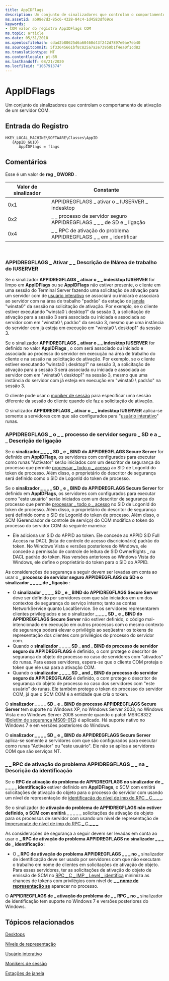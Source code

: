 ```yaml
---
title: AppIDFlags
description: Um conjunto de sinalizadores que controlam o comportamento de ativação de um servidor COM.
ms.assetid: ab98e7d3-85c6-4328-84c4-1d4583df69ce
keywords:
- COM valor do registro AppIDFlags COM
ms.topic: article
ms.date: 05/31/2018
ms.openlocfilehash: cdad2b80625d6a60460d43f242d7897e0ae7eb40
ms.sourcegitcommit: 5f33645661bf8c825a7a2e73950b1f4ea0f1cd82
ms.translationtype: MT
ms.contentlocale: pt-BR
ms.lasthandoff: 08/21/2020
ms.locfileid: "105791374"
---
```

# <a name="appidflags"></a>AppIDFlags

Um conjunto de sinalizadores que controlam o comportamento de ativação de um servidor COM.

## <a name="registry-entry"></a>Entrada do Registro

```
HKEY_LOCAL_MACHINE\SOFTWARE\Classes\AppID
   {AppID_GUID}
      AppIDFlags = flags
```

## <a name="remarks"></a>Comentários

Esse é um valor de **reg \_ DWORD** .



| Valor de sinalizador | Constante                                              |
|------------|-------------------------------------------------------|
| 0x1        | APPIDREGFLAGS \_ ativar o \_ IUSERVER \_ indesktop          |
| 0x2        | \_ \_ processo de servidor seguro APPIDREGFLAGS \_ \_ \_ de SD e \_ ligação |
| 0x4        | \_ \_ RPC de ativação do problema APPIDREGFLAGS \_ \_ em \_ identificar   |



 

### <a name="appidregflags_activate_iuserver_indesktop-description"></a>APPIDREGFLAGS \_ Ativar \_ \_ Descrição de INárea de trabalho do IUSERVER

Se o sinalizador **APPIDREGFLAGS \_ ativar o \_ \_ indesktop IUSERVER** for limpo em **AppIDFlags** ou se **AppIDFlags** não estiver presente, o cliente em uma sessão do Terminal Server fazendo uma solicitação de ativação para um servidor com de [usuário interativo](interactive-user.md) se associará ou iniciará e associará ao servidor com na área de trabalho "padrão" da estação de [janela](/windows/desktop/winstation/window-stations) "winsta0" da sessão na solicitação de ativação. Por exemplo, se o cliente estiver executando "winsta0 \\ desktop1" da sessão 3, a solicitação de ativação para a sessão 3 será associada ou iniciada e associada ao servidor com em "winsta0 \\ padrão" da sessão 3, mesmo que uma instância do servidor com já esteja em execução em "winsta0 \\ desktop1" da sessão 3.

Se o sinalizador **APPIDREGFLAGS \_ ativar o \_ \_ indesktop IUSERVER** for definido no valor **AppIDFlags** , o com será associado ou iniciado e associado ao processo do servidor em execução na área de trabalho do cliente e na sessão na solicitação de ativação. Por exemplo, se o cliente estiver executando "winsta0 \\ desktop1" na sessão 3, a solicitação de ativação para a sessão 3 será associada ou iniciada e associada ao servidor com em "winsta0 \\ desktop1" na sessão 3, mesmo que uma instância do servidor com já esteja em execução em "winsta0 \\ padrão" na sessão 3.

O cliente pode usar o [moniker de sessão](/windows/desktop/TermServ/session-monikers) para especificar uma sessão diferente da sessão do cliente quando ele faz a solicitação de ativação.

O sinalizador **APPIDREGFLAGS \_ ativar o \_ \_ indesktop IUSERVER** aplica-se somente a servidores com que são configurados para "[usuário interativo](interactive-user.md)" runas.

### <a name="appidregflags_secure_server_process_sd_and_bind-description"></a>APPIDREGFLAGS \_ o \_ \_ processo de servidor seguro \_ SD e a \_ \_ Descrição de ligação

Se o **sinalizador \_ \_ \_ \_ SD \_ e \_ BIND do APPIDREGFLAGS Secure Server** for definido em **AppIDFlags**, os servidores com configurados para executar como runas "Activator" serão iniciados com um descritor de segurança do processo que permite [processar \_ todo o \_ acesso](/windows/desktop/ProcThread/process-security-and-access-rights) ao SID de LogonId do token de processo. Além disso, o proprietário do descritor de segurança será definido como o SID de LogonId do token de processo.

Se o **sinalizador \_ \_ \_ \_ SD \_ e \_ BIND do APPIDREGFLAGS Secure Server** for definido em **AppIDFlags**, os servidores com configurados para executar como "este usuário" serão iniciados com um descritor de segurança do processo que permite [processar \_ todo o \_ acesso](/windows/desktop/ProcThread/process-security-and-access-rights) no SID de LogonId do token de processo. Além disso, o proprietário do descritor de segurança será definido como o SID de LogonId do token de processo. Além disso, o SCM (Gerenciador de controle de serviço) do COM modifica o token do processo do servidor COM da seguinte maneira:

-   Ele adiciona um SID do APPID ao token. Ele concede ao APPID SID Full Access na DACL (lista de controle de acesso discricionário) padrão do token. No Windows Vista e versões posteriores do Windows, ele concede a permissão de controle de leitura de SID OwnerRights \_ na DACL padrão do token. Nas versões anteriores ao Windows Vista do Windows, ele define o proprietário do token para o SID do APPID.

As considerações de segurança a seguir devem ser levadas em conta ao usar o **\_ processo de servidor seguro APPIDREGFLAGS do SD e o sinalizador \_ \_ \_ \_ de \_ ligação** :

-   O **sinalizador \_ \_ \_ \_ SD \_ e \_ BIND do APPIDREGFLAGS Secure Server** deve ser definido por servidores com que são iniciados em um dos contextos de segurança do serviço interno; tanto as contas NetworkService quanto LocalService. Se os servidores representarem clientes privilegiados e se o sinalizador **\_ \_ \_ \_ SD \_ e \_ BIND do APPIDREGFLAGS Secure Server** não estiver definido, o código mal-intencionado em execução em outros processos com o mesmo contexto de segurança poderá elevar o privilégio ao seqüestrar os tokens de representação dos clientes com privilégios do processo do servidor com.
-   Quando o **sinalizador \_ \_ \_ \_ SD \_ and \_ BIND do processo de servidor seguro do APPIDREGFLAGS** é definido, o com protege o descritor de segurança do objeto de processo no caso de servidores com "ativados" do runas. Para esses servidores, espera-se que o cliente COM proteja o token que ele usa para a ativação COM.
-   Quando o **sinalizador \_ \_ \_ \_ SD \_ and \_ BIND do processo do servidor seguro do APPIDREGFLAGS** é definido, o com protege o descritor de segurança do objeto de processo no caso dos servidores com "este usuário" do runas. Ele também protege o token do processo do servidor COM, já que o SCM COM é a entidade que cria o token.

O **sinalizador \_ \_ \_ \_ SD \_ e \_ BIND do processo APPIDREGFLAGS Secure Server** tem suporte no Windows XP, no Windows Server 2003, no Windows Vista e no Windows Server 2008 somente quando o patch MSRC8322 ([Boletim de segurança MS09-012](https://support.microsoft.com/kb/959454)) é aplicado. Há suporte nativo no Windows 7 e em versões posteriores do Windows.

O **sinalizador \_ \_ \_ \_ SD \_ e \_ BIND do APPIDREGFLAGS Secure Server** aplica-se somente a servidores com que são configurados para executar como runas "Activator" ou "este usuário". Ele não se aplica a servidores COM que são serviços NT.

### <a name="appidregflags_issue_activation_rpc_at_identify-description"></a>\_ \_ RPC de ativação do problema APPIDREGFLAGS \_ \_ na \_ Descrição da identificação

Se o **RPC de ativação do problema de APPIDREGFLAGS no sinalizador de \_ \_ \_ \_ \_ identificação** estiver definido em **AppIDFlags**, o SCM com emitirá solicitações de ativação do objeto para o processo do servidor com usando um nível de representação de [identificação do nível de imp do RPC \_ C \_ \_ \_](impersonation-levels.md).

Se o sinalizador de **ativação do problema de APPIDREGFLAGS não estiver definido, o SCM com emitirá \_ \_ \_ \_ \_** solicitações de ativação de objeto para os processos de servidor com usando um nível de representação de [Impersonate de nível de imp do RPC \_ C \_ \_ \_](impersonation-levels.md).

As considerações de segurança a seguir devem ser levadas em conta ao usar o **\_ RPC de ativação do problema APPIDREGFLAGS no sinalizador \_ \_ \_ de \_ identificação** :

-   O **\_ RPC de ativação do problema APPIDREGFLAGS \_ \_ \_ no \_** sinalizador de identificação deve ser usado por servidores com que não executam o trabalho em nome de clientes em solicitações de ativação de objeto. Para esses servidores, ter as solicitações de ativação do objeto de emissão de SCM no [RPC \_ C \_ IMP \_ Level \_ identifica](impersonation-levels.md) minimiza as chances de tokens com privilégios com nível de [**\_ \_ nome de representação se**](/windows/desktop/SecAuthZ/privilege-constants) aparecer no processo.

O **APPIDREGFLAGS de \_ ativação do problema de \_ \_ RPC \_ no \_** sinalizador de identificação tem suporte no Windows 7 e versões posteriores do Windows.

## <a name="related-topics"></a>Tópicos relacionados

<dl> <dt>

[Desktops](/windows/desktop/winstation/desktops)
</dt> <dt>

[Níveis de representação](impersonation-levels.md)
</dt> <dt>

[Usuário interativo](interactive-user.md)
</dt> <dt>

[Monikers de sessão](/windows/desktop/TermServ/session-monikers)
</dt> <dt>

[Estações de janela](/windows/desktop/winstation/window-stations)
</dt> </dl>

 

 